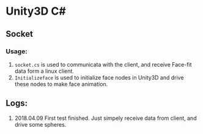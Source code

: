 # Unity3D C\#
## Socket
### Usage:
1. `socket.cs` is used to communicata with the client, and receive Face-fit data form a linux client.
2. `Initializeface` is used to initialize face nodes in Unity3D and drive these nodes to make face animation.

## Logs:
1. 2018.04.09 First test finished. Just simpely receive data from client, and drive some spheres.
